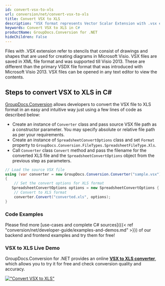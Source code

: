 ```yaml
---
id: convert-vsx-to-xls
url: conversion/net/convert-vsx-to-xls
title: Convert VSX to XLS
description: "VSX format represents Vector Scalar Extension with .vsx extension. Learn how to convert VSX to XLS file programmatically in C# language using GroupDocs.Conversion for .NET library."
keywords: Convert VSX to XLS in C#
productName: GroupDocs.Conversion for .NET
hideChildren: False
---
```


Files with .VSX extension refer to stencils that consist of drawings and shapes that are used for creating diagrams in Microsoft Visio. VSX files are saved in XML file format and was supported till Visio 2013. These are different than the primary VSDX file format that was introduced with Microsoft Visio 2013. VSX files can be opened in any text editor to view the contents.

## Steps to convert VSX to XLS in C#

[GroupDocs.Conversion](https://products.groupdocs.com/conversion/net) allows developers to convert the VSX file to XLS format in an easy and intuitive way just using a few lines of code as described below:

* Create an instance of `Converter` class and pass source VSX file path as a constructor parameter. You may specify absolute or relative file path as per your requirements. 
* Create an instance of `SpreadsheetConvertOptions` class and set `Format` property to `GroupDocs.Conversion.FileTypes.SpreadsheetFileType.Xls`.
* Call `Converter` class `Convert` method and pass the filename for the converted XLS file and the `SpreadsheetConvertOptions` object from the previous step as parameters.

```csharp
// Load the source VSX file
using (var converter = new GroupDocs.Conversion.Converter("sample.vsx"))
{
    // Set the convert options for XLS format
   SpreadsheetConvertOptions options = new SpreadsheetConvertOptions { Format = GroupDocs.Conversion.FileTypes.SpreadsheetFileType.Xls };
    // Convert to XLS format
    converter.Convert("converted.xls", options);
}
```

### Code Examples

Please find more [use-cases and complete C# sources]({{< ref "conversion/net/developer-guide/examples-and-demos.md" >}}) of our backend and frontend examples and try them for free!

### VSX to XLS Live Demo

GroupDocs.Conversion for .NET provides an online [**VSX to XLS converter**](https://products.groupdocs.app/conversion/vsx-to-xls), which allows you to try it for free and check conversion quality and accuracy.

[!["Convert VSX to XLS"](conversion/net/images/convert-to-xls/convert-vsx-to-xls.png)](https://products.groupdocs.app/conversion/vsx-to-xls)